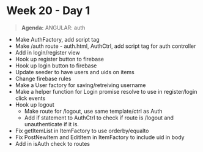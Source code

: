 # Week 20 - Day 1

> **Agenda:** ANGULAR: auth


* Make AuthFactory, add script tag
* Make /auth route - auth.html, AuthCtrl, add script tag for auth controller
* Add in login/register view
* Hook up register button to firebase
* Hook up login button to firebase
* Update seeder to have users and uids on items
* Change firebase rules
* Make a User factory for saving/retreiving username
* Make a helper function for Login promise resolve to use in register/login click events
* Hook up logout
	* Make route for /logout, use same template/ctrl as Auth
	* Add if statement to AuthCtrl to check if route is /logout and unauthenticate if it is.
* Fix getItemList in ItemFactory to use orderby/equalto
* Fix PostNewItem and EditItem in ItemFactory to include uid in body
* Add in isAuth check to routes


